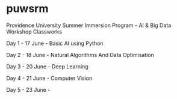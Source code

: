 # puwsrm
Providence University Summer Immersion Program - AI &amp; Big Data Workshop Classworks

  Day 1 - 17 June - Basic AI using Python
  
  Day 2 - 18 June - Natural Algorithms And Data Optimisation
  
  Day 3 - 20 June - Deep Learning 

  Day 4 - 21 June - Computer Vision 

  Day 5 - 23 June - 
